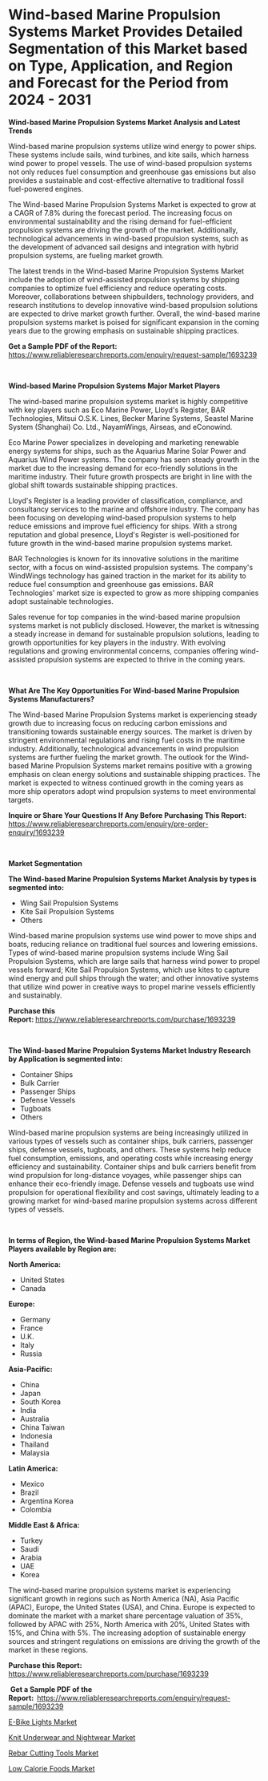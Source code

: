 <p><h1>Wind-based Marine Propulsion Systems Market Provides Detailed Segmentation of this Market based on Type, Application, and Region and Forecast for the Period from 2024 - 2031</h1></p><p><strong>Wind-based Marine Propulsion Systems Market Analysis and Latest Trends</strong></p>
<p><p>Wind-based marine propulsion systems utilize wind energy to power ships. These systems include sails, wind turbines, and kite sails, which harness wind power to propel vessels. The use of wind-based propulsion systems not only reduces fuel consumption and greenhouse gas emissions but also provides a sustainable and cost-effective alternative to traditional fossil fuel-powered engines.</p><p>The Wind-based Marine Propulsion Systems Market is expected to grow at a CAGR of 7.8% during the forecast period. The increasing focus on environmental sustainability and the rising demand for fuel-efficient propulsion systems are driving the growth of the market. Additionally, technological advancements in wind-based propulsion systems, such as the development of advanced sail designs and integration with hybrid propulsion systems, are fueling market growth.</p><p>The latest trends in the Wind-based Marine Propulsion Systems Market include the adoption of wind-assisted propulsion systems by shipping companies to optimize fuel efficiency and reduce operating costs. Moreover, collaborations between shipbuilders, technology providers, and research institutions to develop innovative wind-based propulsion solutions are expected to drive market growth further. Overall, the wind-based marine propulsion systems market is poised for significant expansion in the coming years due to the growing emphasis on sustainable shipping practices.</p></p>
<p><strong>Get a Sample PDF of the Report:&nbsp;</strong> <a href="https://www.reliableresearchreports.com/enquiry/request-sample/1693239">https://www.reliableresearchreports.com/enquiry/request-sample/1693239</a></p>
<p>&nbsp;</p>
<p><strong>Wind-based Marine Propulsion Systems Major Market Players</strong></p>
<p><p>The wind-based marine propulsion systems market is highly competitive with key players such as Eco Marine Power, Lloyd's Register, BAR Technologies, Mitsui O.S.K. Lines, Becker Marine Systems, Seastel Marine System (Shanghai) Co. Ltd., NayamWings, Airseas, and eConowind.</p><p>Eco Marine Power specializes in developing and marketing renewable energy systems for ships, such as the Aquarius Marine Solar Power and Aquarius Wind Power systems. The company has seen steady growth in the market due to the increasing demand for eco-friendly solutions in the maritime industry. Their future growth prospects are bright in line with the global shift towards sustainable shipping practices.</p><p>Lloyd's Register is a leading provider of classification, compliance, and consultancy services to the marine and offshore industry. The company has been focusing on developing wind-based propulsion systems to help reduce emissions and improve fuel efficiency for ships. With a strong reputation and global presence, Lloyd's Register is well-positioned for future growth in the wind-based marine propulsion systems market.</p><p>BAR Technologies is known for its innovative solutions in the maritime sector, with a focus on wind-assisted propulsion systems. The company's WindWings technology has gained traction in the market for its ability to reduce fuel consumption and greenhouse gas emissions. BAR Technologies' market size is expected to grow as more shipping companies adopt sustainable technologies.</p><p>Sales revenue for top companies in the wind-based marine propulsion systems market is not publicly disclosed. However, the market is witnessing a steady increase in demand for sustainable propulsion solutions, leading to growth opportunities for key players in the industry. With evolving regulations and growing environmental concerns, companies offering wind-assisted propulsion systems are expected to thrive in the coming years.</p></p>
<p>&nbsp;</p>
<p><strong>What Are The Key Opportunities For Wind-based Marine Propulsion Systems Manufacturers?</strong></p>
<p><p>The Wind-based Marine Propulsion Systems market is experiencing steady growth due to increasing focus on reducing carbon emissions and transitioning towards sustainable energy sources. The market is driven by stringent environmental regulations and rising fuel costs in the maritime industry. Additionally, technological advancements in wind propulsion systems are further fueling the market growth. The outlook for the Wind-based Marine Propulsion Systems market remains positive with a growing emphasis on clean energy solutions and sustainable shipping practices. The market is expected to witness continued growth in the coming years as more ship operators adopt wind propulsion systems to meet environmental targets.</p></p>
<p><strong>Inquire or Share Your Questions If Any Before Purchasing This Report:</strong> <a href="https://www.reliableresearchreports.com/enquiry/pre-order-enquiry/1693239">https://www.reliableresearchreports.com/enquiry/pre-order-enquiry/1693239</a></p>
<p>&nbsp;</p>
<p><strong>Market Segmentation</strong></p>
<p><strong>The Wind-based Marine Propulsion Systems Market Analysis by types is segmented into:</strong></p>
<p><ul><li>Wing Sail Propulsion Systems</li><li>Kite Sail Propulsion Systems</li><li>Others</li></ul></p>
<p><p>Wind-based marine propulsion systems use wind power to move ships and boats, reducing reliance on traditional fuel sources and lowering emissions. Types of wind-based marine propulsion systems include Wing Sail Propulsion Systems, which are large sails that harness wind power to propel vessels forward; Kite Sail Propulsion Systems, which use kites to capture wind energy and pull ships through the water; and other innovative systems that utilize wind power in creative ways to propel marine vessels efficiently and sustainably.</p></p>
<p><strong>Purchase this Report:&nbsp;</strong><a href="https://www.reliableresearchreports.com/purchase/1693239">https://www.reliableresearchreports.com/purchase/1693239</a></p>
<p>&nbsp;</p>
<p><strong>The Wind-based Marine Propulsion Systems Market Industry Research by Application is segmented into:</strong></p>
<p><ul><li>Container Ships</li><li>Bulk Carrier</li><li>Passenger Ships</li><li>Defense Vessels</li><li>Tugboats</li><li>Others</li></ul></p>
<p><p>Wind-based marine propulsion systems are being increasingly utilized in various types of vessels such as container ships, bulk carriers, passenger ships, defense vessels, tugboats, and others. These systems help reduce fuel consumption, emissions, and operating costs while increasing energy efficiency and sustainability. Container ships and bulk carriers benefit from wind propulsion for long-distance voyages, while passenger ships can enhance their eco-friendly image. Defense vessels and tugboats use wind propulsion for operational flexibility and cost savings, ultimately leading to a growing market for wind-based marine propulsion systems across different types of vessels.</p></p>
<p>&nbsp;</p>
<p><strong>In terms of Region, the Wind-based Marine Propulsion Systems Market Players available by Region are:</strong></p>
<p>
    <p> <strong> North America: </strong>
        <ul>
            <li>United States</li>
            <li>Canada</li>
        </ul>
        </p> 
    <p> <strong> Europe: </strong>
        <ul>
            <li>Germany</li>
            <li>France</li>
            <li>U.K.</li>
            <li>Italy</li>
            <li>Russia</li>
        </ul>
        </p> 
    <p> <strong> Asia-Pacific: </strong>
        <ul>
            <li>China</li>
            <li>Japan</li>
            <li>South Korea</li>
            <li>India</li>
            <li>Australia</li>
            <li>China Taiwan</li>
            <li>Indonesia</li>
            <li>Thailand</li>
            <li>Malaysia</li>
        </ul>
        </p> 
    <p> <strong> Latin America: </strong>
        <ul>
            <li>Mexico</li>
            <li>Brazil</li>
            <li>Argentina Korea</li>
            <li>Colombia</li>
        </ul>
        </p> 
    <p> <strong> Middle East & Africa: </strong>
        <ul>
            <li>Turkey</li>
            <li>Saudi</li>
            <li>Arabia</li>
            <li>UAE</li>
            <li>Korea</li>
        </ul>
    </p>
    </p>
<p><p>The wind-based marine propulsion systems market is experiencing significant growth in regions such as North America (NA), Asia Pacific (APAC), Europe, the United States (USA), and China. Europe is expected to dominate the market with a market share percentage valuation of 35%, followed by APAC with 25%, North America with 20%, United States with 15%, and China with 5%. The increasing adoption of sustainable energy sources and stringent regulations on emissions are driving the growth of the market in these regions.</p></p>
<p><strong>Purchase this Report: </strong><a href="https://www.reliableresearchreports.com/purchase/1693239">https://www.reliableresearchreports.com/purchase/1693239</a></p>
<p>&nbsp;<strong>Get a Sample PDF of the Report:&nbsp;&nbsp;</strong><a href="https://www.reliableresearchreports.com/enquiry/request-sample/1693239">https://www.reliableresearchreports.com/enquiry/request-sample/1693239</a></p>
<p><strong></strong></p>
<p><p><a href="https://github.com/sougarounis/Market-Research-Report-List-2/blob/main/e-bike-lights-market.md">E-Bike Lights Market</a></p><p><a href="https://issuu.com/reportprime-2/docs/knit-underwear-and-nightwear-market-size-2030.pptx">Knit Underwear and Nightwear Market</a></p><p><a href="https://github.com/marloy8/Market-Research-Report-List-3/blob/main/rebar-cutting-tools-market.md">Rebar Cutting Tools Market</a></p><p><a href="https://issuu.com/reportprime-2/docs/low-calorie-foods-market-size-2030.pptx">Low Calorie Foods Market</a></p></p>